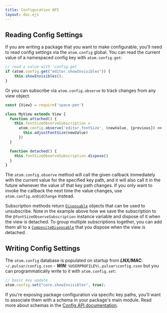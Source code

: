 ```yaml
---
title: Configuration API
layout: doc.ejs
---
```


## Reading Config Settings

If you are writing a package that you want to make configurable, you'll need to
read config settings via the `atom.config` global. You can read the current
value of a namespaced config key with `atom.config.get`:

```js
// read a value with `config.get`
if (atom.config.get("editor.showInvisibles")) {
	this.showInvisibles();
}
```

Or you can subscribe via `atom.config.observe` to track changes from any view
object.

```js
const {View} = require('space-pen')

class MyView extends View {
  function attached() {
    this.fontSizeObserveSubscription =
      atom.config.observe('editor.fontSize', (newValue, {previous}) => {
        this.adjustFontSize(newValue)
      })
  }

  function detached() {
    this.fontSizeObserveSubscription.dispose()
  }
}
```

The `atom.config.observe` method will call the given callback immediately with
the current value for the specified key path, and it will also call it in the
future whenever the value of that key path changes. If you only want to invoke
the callback the next time the value changes, use `atom.config.onDidChange`
instead.

Subscription methods return [`Disposable`](/api/pulsar/latest/Disposable/)
objects that can be used to unsubscribe. Note in the example above how we save
the subscription to the `@fontSizeObserveSubscription` instance variable and
dispose of it when the view is detached. To group multiple subscriptions
together, you can add them all to a [`CompositeDisposable`](/api/pulsar/latest/CompositeDisposable/)
that you dispose when the view is detached.

## Writing Config Settings

The `atom.config` database is populated on startup from
**_LNX/MAC_**: `~/.pulsar/config.cson` -
**_WIN_**: `%USERPROFILE%\.pulsar\config.cson`
but you can programmatically write to it with `atom.config.set`:

```js
// basic key update
atom.config.set("core.showInvisibles", true);
```

If you're exposing package configuration via specific key paths, you'll want to
associate them with a schema in your package's main module. Read more about
schemas in the [Config API documentation](/api/pulsar/latest/Config/).
